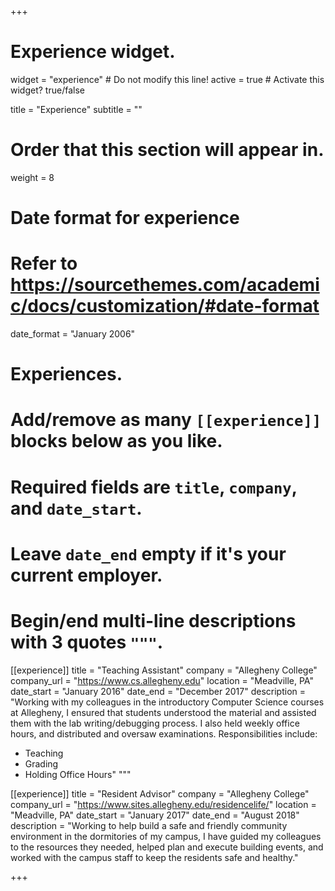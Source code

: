 +++
# Experience widget.
widget = "experience"  # Do not modify this line!
active = true  # Activate this widget? true/false

title = "Experience"
subtitle = ""

# Order that this section will appear in.
weight = 8

# Date format for experience
#   Refer to https://sourcethemes.com/academic/docs/customization/#date-format
date_format = "January 2006"

# Experiences.
#   Add/remove as many `[[experience]]` blocks below as you like.
#   Required fields are `title`, `company`, and `date_start`.
#   Leave `date_end` empty if it's your current employer.
#   Begin/end multi-line descriptions with 3 quotes `"""`.
[[experience]]
  title = "Teaching Assistant"
  company = "Allegheny College"
  company_url = "https://www.cs.allegheny.edu"
  location = "Meadville, PA"
  date_start = "January 2016"
  date_end = "December 2017"
  description = "Working with my colleagues in the introductory Computer Science courses at Allegheny, I ensured that students understood the material and assisted them with the lab writing/debugging process. I also held weekly office hours, and distributed and oversaw examinations.
  Responsibilities include:

  * Teaching
  * Grading
  * Holding Office Hours"
  """

[[experience]]
  title = "Resident Advisor"
  company = "Allegheny College"
  company_url = "https://www.sites.allegheny.edu/residencelife/"
  location = "Meadville, PA"
  date_start = "January 2017"
  date_end = "August 2018"
  description = "Working to help build a safe and friendly community environment in the dormitories of my campus, I have guided my colleagues to the resources they needed, helped plan and execute building events, and worked with the campus staff to keep the residents safe and healthy."

+++
